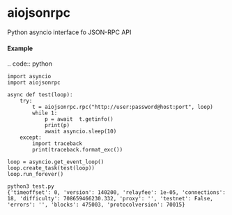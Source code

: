 # aiojsonrpc
Python asyncio interface fo JSON-RPC API


#### Example

.. code:: python

    import asyncio
    import aiojsonrpc

    async def test(loop):
        try:
            t = aiojsonrpc.rpc("http://user:password@host:port", loop)
            while 1:
                p = await  t.getinfo()
                print(p)
                await asyncio.sleep(10)
        except:
            import traceback
            print(traceback.format_exc())

    loop = asyncio.get_event_loop()
    loop.create_task(test(loop))
    loop.run_forever()


```
python3 test.py 
{'timeoffset': 0, 'version': 140200, 'relayfee': 1e-05, 'connections': 18, 'difficulty': 708659466230.332, 'proxy': '', 'testnet': False, 'errors': '', 'blocks': 475003, 'protocolversion': 70015}

```

